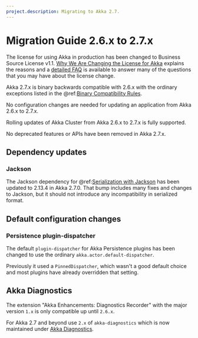 ```yaml
---
project.description: Migrating to Akka 2.7.
---
```

# Migration Guide 2.6.x to 2.7.x

The license for using Akka in production has been changed to Business Source License v1.1.
[Why We Are Changing the License for Akka](https://www.lightbend.com/blog/why-we-are-changing-the-license-for-akka)
explains the reasons and a [detailed FAQ](https://www.lightbend.com/akka/license-faq) is available to answer many of
the questions that you may have about the license change.

Akka 2.7.x is binary backwards compatible with 2.6.x with the ordinary exceptions listed in the
@ref:[Binary Compatibility Rules](../common/binary-compatibility-rules.md).

No configuration changes are needed for updating an application from Akka 2.6.x to 2.7.x.

Rolling updates of Akka Cluster from Akka 2.6.x to 2.7.x is fully supported.

No deprecated features or APIs have been removed in Akka 2.7.x.

## Dependency updates

### Jackson

The Jackson dependency for @ref:[Serialization with Jackson](../serialization-jackson.md) has been updated to 2.13.4
in Akka 2.7.0. That bump includes many fixes and changes to Jackson, but it should not introduce any incompatibility
in serialized format.

## Default configuration changes

### Persistence plugin-dispatcher

The default `plugin-dispatcher` for Akka Persistence plugins has been changed to use the ordinary
`akka.actor.default-dispatcher`.

Previously it used a `PinnedDispatcher`, which wasn't a good default choice and most plugins have already
overridden that setting.

## Akka Diagnostics

The extension "Akka Enhancements: Diagnostics Recorder" with the major version `1.x` is only compatible up until `2.6.x`.

For Akka 2.7 and beyond use `2.x` of `akka-diagnostics` which is now maintained under [Akka Diagnostics](https://doc.akka.io/docs/akka-diagnostics/current/index.html).
